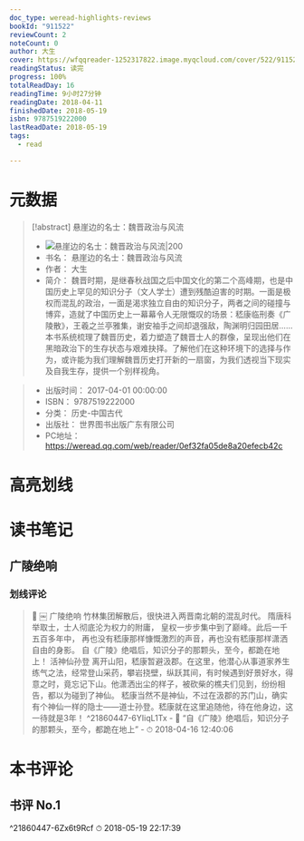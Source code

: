 ```yaml
---
doc_type: weread-highlights-reviews
bookId: "911522"
reviewCount: 2
noteCount: 0
author: 大生
cover: https://wfqqreader-1252317822.image.myqcloud.com/cover/522/911522/t7_911522.jpg
readingStatus: 读完
progress: 100%
totalReadDay: 16
readingTime: 9小时27分钟
readingDate: 2018-04-11
finishedDate: 2018-05-19
isbn: 9787519222000
lastReadDate: 2018-05-19
tags:
  - read

---
```

# 元数据
> [!abstract] 悬崖边的名士：魏晋政治与风流
> - ![ 悬崖边的名士：魏晋政治与风流|200](https://wfqqreader-1252317822.image.myqcloud.com/cover/522/911522/t7_911522.jpg)
> - 书名： 悬崖边的名士：魏晋政治与风流
> - 作者： 大生
> - 简介：     魏晋时期，是继春秋战国之后中国文化的第二个高峰期，也是中国历史上罕见的知识分子（文人学士）遭到残酷迫害的时期。一面是极权而混乱的政治，一面是渴求独立自由的知识分子，两者之间的碰撞与博弈，造就了中国历史上一幕幕令人无限慨叹的场景：嵇康临刑奏《广陵散》，王羲之兰亭雅集，谢安袖手之间却退强敌，陶渊明归园田居……本书系统梳理了魏晋历史，着力塑造了魏晋士人的群像，呈现出他们在黑暗政治下的生存状态与艰难抉择。了解他们在这种环境下的选择与作为，或许能为我们理解魏晋历史打开新的一扇窗，为我们透视当下现实及自我生存，提供一个别样视角。

> - 出版时间： 2017-04-01 00:00:00
> - ISBN： 9787519222000
> - 分类： 历史-中国古代
> - 出版社： 世界图书出版广东有限公司
> - PC地址：https://weread.qq.com/web/reader/0ef32fa05de8a20efecb42c

# 高亮划线

# 读书笔记

## 广陵绝响

### 划线评论
> 📌 ￼
广陵绝响
竹林集团解散后，很快进入两晋南北朝的混乱时代。
隋唐科举取士，士人彻底沦为权力的附庸，
皇权一步步集中到了巅峰。此后一千五百多年中，
再也没有嵇康那样慷慨激烈的声音，再也没有嵇康那样潇洒自由的身影。
自《广陵》绝唱后，知识分子的那颗头，至今，都跪在地上！
活神仙孙登
离开山阳，嵇康暂避汲郡。在这里，他潜心从事道家养生练气之法，经常登山采药，攀岩挠壁，纵跃其间，有时候遇到好景好水，得意之时，竟忘记下山。他潇洒出尘的样子，被砍柴的樵夫们见到，纷纷相告，都以为碰到了神仙。
嵇康当然不是神仙，不过在汲郡的苏门山，确实有个神仙一样的隐士——道士孙登。嵇康就在这里追随他，待在他身边，这一待就是3年！  ^21860447-6YIiqL1Tx
    - 💭 “自《广陵》绝唱后，知识分子的那颗头，至今，都跪在地上”
    - ⏱ 2018-04-16 12:40:06
   
# 本书评论

## 书评 No.1 
 ^21860447-6Zx6t9Rcf
⏱ 2018-05-19 22:17:39

